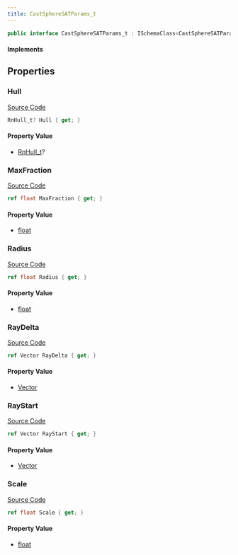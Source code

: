 ```yaml
---
title: CastSphereSATParams_t
---
```


```csharp
public interface CastSphereSATParams_t : ISchemaClass<CastSphereSATParams_t>, ISchemaField, ISchemaClass, INativeHandle
```

#### Implements

## Properties

### Hull

[Source Code](https://github.com/swiftly-solution/swiftlys2/blob/beta/managed/src/SwiftlyS2.Generated/Schemas/Interfaces/CastSphereSATParams_t.cs#L26)

```csharp
RnHull_t? Hull { get; }
```

#### Property Value

- [RnHull_t](/docs/api/shared/schemadefinitions/rnhull_t)?

### MaxFraction

[Source Code](https://github.com/swiftly-solution/swiftlys2/blob/beta/managed/src/SwiftlyS2.Generated/Schemas/Interfaces/CastSphereSATParams_t.cs#L22)

```csharp
ref float MaxFraction { get; }
```

#### Property Value

- [float](https://learn.microsoft.com/dotnet/api/system.single)

### Radius

[Source Code](https://github.com/swiftly-solution/swiftlys2/blob/beta/managed/src/SwiftlyS2.Generated/Schemas/Interfaces/CastSphereSATParams_t.cs#L20)

```csharp
ref float Radius { get; }
```

#### Property Value

- [float](https://learn.microsoft.com/dotnet/api/system.single)

### RayDelta

[Source Code](https://github.com/swiftly-solution/swiftlys2/blob/beta/managed/src/SwiftlyS2.Generated/Schemas/Interfaces/CastSphereSATParams_t.cs#L18)

```csharp
ref Vector RayDelta { get; }
```

#### Property Value

- [Vector](/docs/api/shared/natives/vector)

### RayStart

[Source Code](https://github.com/swiftly-solution/swiftlys2/blob/beta/managed/src/SwiftlyS2.Generated/Schemas/Interfaces/CastSphereSATParams_t.cs#L16)

```csharp
ref Vector RayStart { get; }
```

#### Property Value

- [Vector](/docs/api/shared/natives/vector)

### Scale

[Source Code](https://github.com/swiftly-solution/swiftlys2/blob/beta/managed/src/SwiftlyS2.Generated/Schemas/Interfaces/CastSphereSATParams_t.cs#L24)

```csharp
ref float Scale { get; }
```

#### Property Value

- [float](https://learn.microsoft.com/dotnet/api/system.single)

